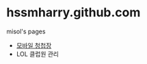 # hssmharry.github.com
misol's pages

* [모바일 청첩장](https://hssmharry.github.io/invitation/kjy/index.html)
* LOL 클럽원 관리
